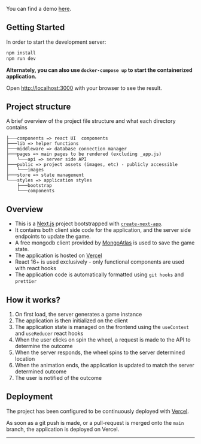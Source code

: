 You can find a demo [here](https://react-spin-and-win-game.vercel.app/).

## Getting Started

In order to start the development server:

```bash
npm install
npm run dev
```

**Alternately, you can also use `docker-compose up` to start the containerized
application.**

Open [http://localhost:3000](http://localhost:3000) with your browser to see the
result.

## Project structure

A brief overview of the project file structure and what each directory contains

```ascii
├───components => react UI  components
├───lib => helper functions
├───middleware => database connection manager
├───pages => main pages to be rendered (excluding _app.js)
│   └───api => server side API
├───public => project assets (images, etc) - publicly accessible
│   └───images
├───store => state management
└───styles => application styles
    ├───bootstrap
    └───components
```

## Overview

-   This is a [Next.js](https://nextjs.org/) project bootstrapped with
    [`create-next-app`](https://github.com/vercel/next.js/tree/canary/packages/create-next-app).
-   It contains both client side code for the application, and the server side
    endpoints to update the game.
-   A free mongodb client provided by
    [MongoAtlas](https://www.mongodb.com/cloud/atlas) is used to save the game
    state.
-   The application is hosted on [Vercel](https://vercel.com/)
-   React 16+ is used exclusively - only functional components are used with
    react hooks
-   The application code is automatically formatted using `git hooks` and
    `prettier`

## How it works?

1. On first load, the server generates a game instance
2. The application is then initialized on the client
3. The application state is managed on the frontend using the `useContext` and
   `useReducer` react hooks
4. When the user clicks on spin the wheel, a request is made to the API to
   determine the outcome
5. When the server responds, the wheel spins to the server determined location
6. When the animation ends, the application is updated to match the server
   determined outcome
7. The user is notified of the outcome

## Deployment

The project has been configured to be continuously deployed with
[Vercel](https://vercel.com/).

As soon as a git push is made, or a pull-request is merged onto the `main`
branch, the application is deployed on Vercel.

---
